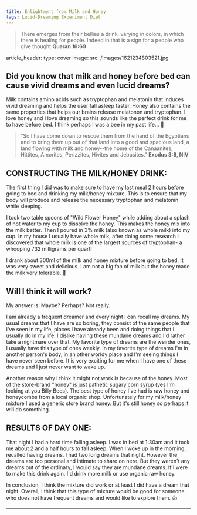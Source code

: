 ```yaml
---
title: Enlightment from Milk and Honey 
tags: Lucid-Dreaming Experiment Diet 
--- 
```


> There emerges from their bellies a drink, varying in colors, in which there is healing for people. Indeed in that is a sign for a people who give thought 
> **Quaran 16:69**

article_header:
  type: cover
  image:
    src: /images/1621234803521.jpg

## Did you know that milk and honey before bed can cause vivid dreams and even lucid dreams? 

Milk contains amino acids such as tryptophan and melatonin that induces vivid dreaming and helps the user fall asleep faster. Honey also contains the same properties that helps our brains release melatonon and tryptophan. I love honey and I love dreaming so this sounds like the perfect drink for me to have before bed. I think perhaps I was a bee in my past life... :honeybee: 

> "So I have come down to rescue them from the hand of the Egyptians and to bring them up out of that land into a good and spacious land, a land flowing with
> milk and honey--the home of the Canaanites, Hittites, Amorites, Perizzites, Hivites and Jebusites."
> **Exodus 3:8, NIV**

## CONSTRUCTING THE MILK/HONEY DRINK:

The first thing I did was to make sure to have my last meal 2 hours before going to bed and drinking my milk/honey mixture. This is to ensure that my body will produce and release the necessary tryptophan and melatonin while sleeping.

I took two table spoons of "Wild Flower Honey" while adding about a splash of hot water to my cup to dissolve the honey. This makes the honey mix into the milk better. Then I poured in 3% milk (also known as whole milk) into my cup. In my house I usually have whole milk, after doing some research I discovered that whole milk is one of the largest sources of tryptophan- a whooping 732 milligrams per quart! 

I drank about 300ml of the milk and honey mixture before going to bed. It was very sweet and delicious. I am not a big fan of milk but the honey made the milk very tolerable. :honey_pot:

## Will I think it will work? 

My answer is: Maybe? Perhaps? Not really. 

I am already a frequent dreamer and every night I can recall my dreams. My usual dreams that I have are so boring, they consist of the same people that I've seen in my life, places I have already been and doing things that I usually do in my life. I dislike having these mundane dreams and I'd rather take a nightmare over that. My favorite type of dreams are the weirder ones, I usually have this type of ones weekly. In my favorite type of dreams I'm in another person's body, in an other worldy place and I'm seeing things I have never seen before. It is very exciting for me when I have one of these dreams and I just never want to wake up. 

Another reason why I think it might not work is because of the honey. Most of the store-brand "honey" is just pathetic sugary corn syrup (yes I'm looking at you Billy Bees). The best type of honey I've had is raw honey and honeycombs from a local organic shop. Unfortunately for my milk/honey mixture I used a generic store brand honey. But it's still honey so perhaps it will do something. 

## RESULTS OF DAY ONE:

That night I had a hard time falling asleep. I was in bed at 1:30am and it took me about 2 and a half hours to fall asleep. When I woke up in the morning, recalled having dreams. I had two long dreams that night. However the dreams are too personal and intimate to share on here. But they weren't any dreams out of the ordinary, I would say they are mundane dreams. If I were to make this drink again, I'd drink more milk or use organic raw honey. 

In conclusion, I think the mixture did work or at least I did have a dream that night. Overall, I think that this type of mixture would be good for someone who does not have frequent dreams and would like to explore them. :thumbsup: 

---